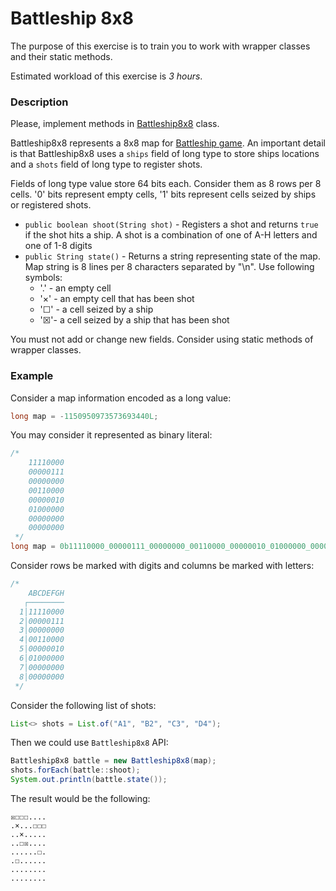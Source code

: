 # Battleship 8x8

The purpose of this exercise is to train you to work with wrapper classes and their static methods.

Estimated workload of this exercise is _3 hours_.

### Description
Please, implement methods in [Battleship8x8](src/main/java/com/epam/rd/autotasks/Battleship8x8.java) class.

Battleship8x8 represents a 8x8 map for [Battleship game](https://en.wikipedia.org/wiki/Battleship_(game)).
An important detail is that Battleship8x8 uses a `ships` field of long type to store ships locations 
and a `shots` field of long type to register shots.

Fields of long type value store 64 bits each. Consider them as 8 rows per 8 cells.
'0' bits represent empty cells, '1' bits represent cells seized by ships or registered shots.

- `public boolean shoot(String shot)` - Registers a shot and returns `true` if the shot hits a ship. 
A shot is a combination of one of A-H letters and one of 1-8 digits
- `public String state()` - Returns a string representing state of the map.
Map string is 8 lines per 8 characters separated by "\n". Use following symbols: 
  - '.' - an empty cell
  - '×' - an empty cell that has been shot
  - '☐' - a cell seized by a ship
  - '☒'- a cell seized by a ship that has been shot

You must not add or change new fields.
Consider using static methods of wrapper classes.

### Example
Consider a map information encoded as a long value: 
```java
long map = -1150950973573693440L;
```
You may consider it represented as binary literal:
```java
/*
    11110000
    00000111
    00000000
    00110000
    00000010
    01000000
    00000000
    00000000
 */
long map = 0b11110000_00000111_00000000_00110000_00000010_01000000_00000000_00000000L;
```
Consider rows be marked with digits and columns be marked with letters:
```java
/*
    ABCDEFGH
   ┌────────
  1│11110000
  2│00000111
  3│00000000
  4│00110000
  5│00000010
  6│01000000
  7│00000000
  8│00000000
 */
```
Consider the following list of shots:
```java
List<> shots = List.of("A1", "B2", "C3", "D4");
```
Then we could use `Battleship8x8` API:
```java
Battleship8x8 battle = new Battleship8x8(map);
shots.forEach(battle::shoot);
System.out.println(battle.state());
```
The result would be the following:
```
☒☐☐☐....
.×...☐☐☐
..×.....
..☐☒....
......☐.
.☐......
........
........
```
